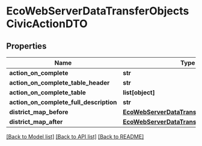 # EcoWebServerDataTransferObjectsCivicActionDTO

## Properties
Name | Type | Description | Notes
------------ | ------------- | ------------- | -------------
**action_on_complete** | **str** |  | [optional] 
**action_on_complete_table_header** | **str** |  | [optional] 
**action_on_complete_table** | **list[object]** |  | [optional] 
**action_on_complete_full_description** | **str** |  | [optional] 
**district_map_before** | [**EcoWebServerDataTransferObjectsMapDTO**](EcoWebServerDataTransferObjectsMapDTO.md) |  | [optional] 
**district_map_after** | [**EcoWebServerDataTransferObjectsMapDTO**](EcoWebServerDataTransferObjectsMapDTO.md) |  | [optional] 

[[Back to Model list]](../README.md#documentation-for-models) [[Back to API list]](../README.md#documentation-for-api-endpoints) [[Back to README]](../README.md)


